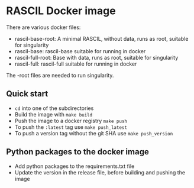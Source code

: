 # RASCIL Docker image

There are various docker files:

- rascil-base-root: A minimal RASCIL, without data, runs as root, suitable for singularity
- rascil-base: rascil-base suitable for running in docker
- rascil-full-root: Base with data, runs as root, suitable for singularity
- rascil-full: rascil-full suitable for running in docker

The -root files are needed to run singularity.

## Quick start

- `cd` into one of the subdirectories
- Build the image with `make build`
- Push the image to a docker registry `make push`
- To push the `:latest` tag use `make push_latest`
- To push a version tag without the git SHA use `make push_version` 

## Python packages to the docker image

- Add python packages to the requirements.txt file
- Update the version in the release file, before building and pushing the image
